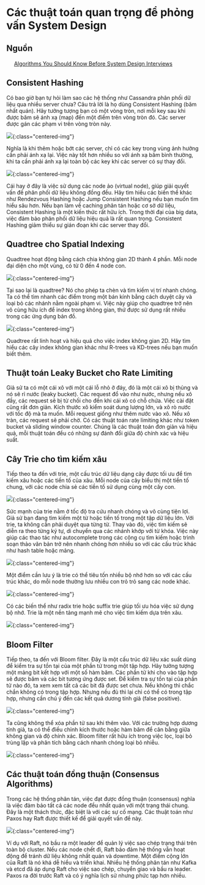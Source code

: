 # Các thuật toán quan trọng để phỏng vấn System Design

## Nguồn

<img src="../../assets/images/bytebytego.png" width="16" height="16"/> [Algorithms You Should Know Before System Design Interviews](https://www.youtube.com/watch?v=xbgzl2maQUU)

## Consistent Hashing

Có bao giờ bạn tự hỏi làm sao các hệ thống như Cassandra phân phối dữ liệu qua nhiều server chưa? Câu trả lời là họ dùng Consistent Hashing (băm nhất quán). Hãy tưởng tượng bạn có một vòng tròn, nơi mỗi key sau khi được băm sẽ ánh xạ (map) đến một điểm trên vòng tròn đó. Các server được gán các phạm vi trên vòng tròn này. 

![](../assets/ByteByteGo/algorithms-for-system-design-interviews/figure1.png){:class="centered-img"}

Nghĩa là khi thêm hoặc bớt các server, chỉ có các key trong vùng ảnh hưởng cần phải ánh xạ lại. Việc này tốt hơn nhiều so với ánh xạ băm bình thường, khi ta cần phải ánh xạ lại toàn bộ các key khi các server có sự thay đổi. 

![](../assets/ByteByteGo/algorithms-for-system-design-interviews/figure2.png){:class="centered-img"}

Cái hay ở đây là việc sử dụng các node ảo (virtual node), giúp giải quyết vấn đề phân phối dữ liệu không đồng đều. Hãy tìm hiểu các biến thể khác như Rendezvous Hashing hoặc Jump Consistent Hashing nếu bạn muốn tìm hiểu sâu hơn. Nếu bạn làm về caching phân tán hoặc cơ sở dữ liệu, Consistent Hashing là một kiến thức rất hữu ích. Trong thời đại của big data, việc đảm bảo phân phối dữ liệu hiệu quả là rất quan trọng. Consistent Hashing giảm thiểu sự gián đoạn khi các server thay đổi.

## Quadtree cho Spatial Indexing

Quadtree hoạt động bằng cách chia không gian 2D thành 4 phần. Mỗi node đại diện cho một vùng, có từ 0 đến 4 node con. 

![](../assets/ByteByteGo/algorithms-for-system-design-interviews/figure3.png){:class="centered-img"}

Tại sao lại là quadtree? Nó cho phép ta chèn và tìm kiếm vị trí nhanh chóng. Ta có thể tìm nhanh các điểm trong một bán kính bằng cách duyệt cây và loại bỏ các nhánh nằm ngoài phạm vi. Việc này giúp cho quadtree trở nên vô cùng hữu ích để index trong không gian, thứ được sử dụng rất nhiều trong các ứng dụng bản đồ. 

![](../assets/ByteByteGo/algorithms-for-system-design-interviews/figure4.png){:class="centered-img"}

Quadtree rất linh hoạt và hiệu quả cho việc index không gian 2D. Hãy tìm hiểu các cây index không gian khác như R-trees và KD-trees nếu bạn muốn biết thêm.

## Thuật toán Leaky Bucket cho Rate Limiting

Giả sử ta có một cái xô với một cái lỗ nhỏ ở đáy, đó là một cái xô bị thủng và nó sẽ rỉ nước (leaky bucket). Các request đổ vào như nước, nhưng nếu xô đầy, các request sẽ bị từ chối cho đến khi cái xô có chỗ chứa. Việc cài đặt cũng rất đơn giản. Kích thước xô kiểm soát dung lượng lớn, và xô rò nước với tốc độ mà ta muốn. Mỗi request giống như thêm nước vào xô. Nếu xô tràn, các request sẽ phải chờ. Có các thuật toán rate limiting khác như token bucket và sliding window counter. Chúng là các thuật toán đơn giản và hiệu quả, mỗi thuật toán đều có những sự đánh đổi giữa độ chính xác và hiệu suất.

## Cây Trie cho tìm kiếm xâu

Tiếp theo ta đến với trie, một cấu trúc dữ liệu dạng cây được tối ưu để tìm kiếm xâu hoặc các tiền tố của xâu. Mỗi node của cây biểu thị một tiền tố chung, với các node chia sẻ các tiền tố sử dụng cùng một cây con. 

![](../assets/ByteByteGo/algorithms-for-system-design-interviews/figure5.png){:class="centered-img"}

Sức mạnh của trie nằm ở tốc độ tra cứu nhanh chóng và vô cùng tiện lợi. Giả sử bạn đang tìm kiếm một từ hoặc tiền tố trong một tập dữ liệu lớn. Với trie, ta không cần phải duyệt qua từng từ. Thay vào đó, việc tìm kiếm sẽ diễn ra theo từng ký tự, di chuyển qua các nhánh khớp với từ khóa. Việc này giúp các thao tác như autocomplete trong các công cụ tìm kiếm hoặc trình soạn thảo văn bản trở nên nhanh chóng hơn nhiều so với các cấu trúc khác như hash table hoặc mảng. 

![](../assets/ByteByteGo/algorithms-for-system-design-interviews/figure6.png){:class="centered-img"}

Một điểm cần lưu ý là trie có thể tiêu tốn nhiều bộ nhớ hơn so với các cấu trúc khác, do mỗi node thường lưu nhiều con trỏ trỏ sang các node khác. 

![](../assets/ByteByteGo/algorithms-for-system-design-interviews/figure7.png){:class="centered-img"}

Có các biến thể như radix trie hoặc suffix trie giúp tối ưu hóa việc sử dụng bộ nhớ. Trie là một nền tảng mạnh mẽ cho việc tìm kiếm dựa trên xâu.

![](../assets/ByteByteGo/algorithms-for-system-design-interviews/figure8.png){:class="centered-img"}

## Bloom Filter

Tiếp theo, ta đến với Bloom filter. Đây là một cấu trúc dữ liệu xác suất dùng để kiểm tra sự tồn tại của một phần tử trong một tập hợp. Hãy tưởng tượng một mảng bit kết hợp với một số hàm băm. Các phần tử khi cho vào tập hợp sẽ được băm và các bit tương ứng được set. Để kiểm tra sự tồn tại của phần tử nào đó, ta xem xem tất cả các bit đã được set chưa. Nếu không thì chắc chắn không có trong tập hợp. Nhưng nếu đủ thì lại chỉ có thể có trong tập hợp, nhưng cần chú ý đến các kết quả dương tính giả (false positive). 

![](../assets/ByteByteGo/algorithms-for-system-design-interviews/figure9.png){:class="centered-img"}

Ta cũng không thể xóa phần tử sau khi thêm vào. Với các trường hợp dương tính giả, ta có thể điều chỉnh kích thước hoặc hàm băm để cân bằng giữa không gian và độ chính xác. Bloom filter rất hữu ích trong việc lọc, loại bỏ trùng lặp và phân tích bằng cách nhanh chóng loại bỏ nhiễu.

![](../assets/ByteByteGo/algorithms-for-system-design-interviews/figure10.png){:class="centered-img"}

## Các thuật toán đồng thuận (Consensus Algorithms)

Trong các hệ thống phân tán, việc đạt được đồng thuận (consensus) nghĩa là việc đảm bảo tất cả các node đều nhất quán với một trạng thái chung. Đây là một thách thức, đặc biệt là với các sự cố mạng. Các thuật toán như Paxos hay Raft được thiết kế để giải quyết vấn đề này. 

![](../assets/ByteByteGo/algorithms-for-system-design-interviews/figure11.png){:class="centered-img"}

Ví dụ với Raft, nó bầu ra một leader để quản lý việc sao chép trạng thái trên toàn bộ cluster. Nếu các node chết đi, Raft bảo đảm hệ thống vẫn hoạt động để tránh dữ liệu không nhất quán và downtime. Một điểm cộng lớn của Raft là nó khá dễ hiểu và triển khai. Nhiều hệ thống phân tán như Kafka và etcd đã áp dụng Raft cho việc sao chép, chuyển giao và bầu ra leader. Paxos ra đời trước Raft và có ý nghĩa lịch sử nhưng phức tạp hơn nhiều.
